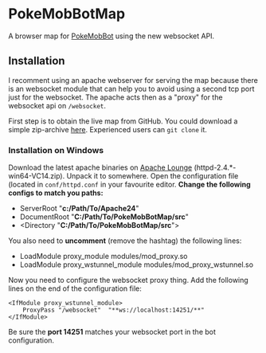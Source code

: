 # PokeMobBotMap
A browser map for [PokeMobBot](https://github.com/PocketMobsters/PokeMobBot) using the new websocket API.

## Installation
I recomment using an apache webserver for serving the map because there is an websocket module that can help you to avoid using a second tcp port just for the websocket.
The apache acts then as a "proxy" for the websocket api on `/websocket`.

First step is to obtain the live map from GitHub. You could download a simple zip-archive [here](https://github.com/0xFEEDC0DE64/PokeMobBotMap/archive/master.zip).  Experienced users can `git clone` it.

### Installation on Windows
Download the latest apache binaries on [Apache Lounge](https://www.apachelounge.com/download/) (httpd-2.4.\*-win64-VC14.zip). Unpack it to somewhere. Open the configuration file (located in `conf/httpd.conf` in your favourite editor. **Change the following configs to match you paths:**

* ServerRoot "**c:/Path/To/Apache24**"
* DocumentRoot "**C:/Path/To/PokeMobBotMap/src**"
* \<Directory "**C:/Path/To/PokeMobBotMap/src**"\>

You also need to **uncomment** (remove the hashtag) the following lines:

* LoadModule proxy_module modules/mod_proxy.so
* LoadModule proxy_wstunnel_module modules/mod_proxy_wstunnel.so

Now you need to configure the websocket proxy thing. Add the following lines on the end of the configuration file:
```
<IfModule proxy_wstunnel_module>
    ProxyPass "/websocket"  "**ws://localhost:14251/**"
</IfModule>
```

Be sure the **port 14251** matches your websocket port in the bot configuration.